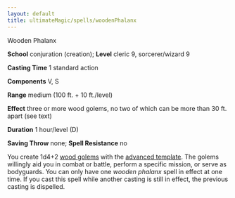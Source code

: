 ```yaml
---
layout: default
title: ultimateMagic/spells/woodenPhalanx
---
```

Wooden Phalanx

**School** conjuration (creation); **Level** cleric 9, sorcerer/wizard 9

**Casting Time** 1 standard action

**Components** V, S

**Range** medium (100 ft. + 10 ft./level)

**Effect** three or more wood golems, no two of which can be more than 30 ft. apart (see text)

**Duration** 1 hour/level (D)

**Saving Throw** none; **Spell Resistance** no

You create 1d4+2 [wood golems](../monsters/golem#_golem-wood) with the [advanced template](../monsters/monsterAdvancement#_advanced-creature). The golems willingly aid you in combat or battle, perform a specific mission, or serve as bodyguards. You can only have one _wooden phalanx_ spell in effect at one time. If you cast this spell while another casting is still in effect, the previous casting is dispelled.

